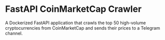 # FastAPI CoinMarketCap Crawler

A Dockerized FastAPI application that crawls the top 50 high-volume cryptocurrencies from CoinMarketCap and sends their prices to a Telegram channel.
